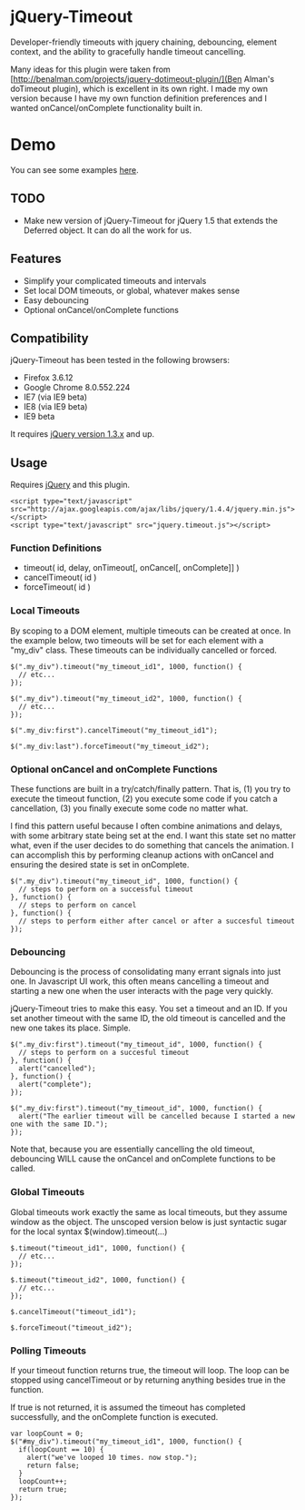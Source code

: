 # jQuery-Timeout

Developer-friendly timeouts with jquery chaining, debouncing, element context, and the 
ability to gracefully handle timeout cancelling.

Many ideas for this plugin were taken from
[http://benalman.com/projects/jquery-dotimeout-plugin/](Ben Alman's doTimeout plugin), 
which is excellent in its own right. I made my own version because I have my own 
function definition preferences and I wanted onCancel/onComplete functionality built in.

# Demo

You can see some examples [here](http://dl.dropbox.com/u/124192/websites/jquerytimeout/index.html).

## TODO

  * Make new version of jQuery-Timeout for jQuery 1.5 that extends the Deferred object. It can do all the work for us.

## Features

  * Simplify your complicated timeouts and intervals
  * Set local DOM timeouts, or global, whatever makes sense
  * Easy debouncing
  * Optional onCancel/onComplete functions
  
## Compatibility

jQuery-Timeout has been tested in the following browsers:
  
  * Firefox 3.6.12
  * Google Chrome 8.0.552.224
  * IE7 (via IE9 beta)
  * IE8 (via IE9 beta)
  * IE9 beta
  
It requires [jQuery version 1.3.x](http://jquery.com) and up.

## Usage

Requires [jQuery](http://jquery.com) and this plugin.

    <script type="text/javascript" src="http://ajax.googleapis.com/ajax/libs/jquery/1.4.4/jquery.min.js"></script>
    <script type="text/javascript" src="jquery.timeout.js"></script>
    
### Function Definitions

  * timeout( id, delay, onTimeout[, onCancel[, onComplete]] )
  * cancelTimeout( id )
  * forceTimeout( id )

### Local Timeouts

By scoping to a DOM element, multiple timeouts can be created at once. In the example below, two timeouts 
will be set for each element with a "my_div" class. These timeouts can be individually cancelled or forced.

    $(".my_div").timeout("my_timeout_id1", 1000, function() {
      // etc...
    });
    
    $(".my_div").timeout("my_timeout_id2", 1000, function() {
      // etc...
    });
    
    $(".my_div:first").cancelTimeout("my_timeout_id1");
    
    $(".my_div:last").forceTimeout("my_timeout_id2");
    
### Optional onCancel and onComplete Functions

These functions are built in a try/catch/finally pattern. That is, (1) you try to execute the timeout
function, (2) you execute some code if you catch a cancellation, (3) you finally execute some code 
no matter what.

I find this pattern useful because I often combine animations and delays, with some arbitrary state 
being set at the end. I want this state set no matter what, even if the user decides to do something 
that cancels the animation. I can accomplish this by performing cleanup actions with onCancel and 
ensuring the desired state is set in onComplete.

    $(".my_div").timeout("my_timeout_id", 1000, function() {
      // steps to perform on a successful timeout
    }, function() {
      // steps to perform on cancel
    }, function() {
      // steps to perform either after cancel or after a succesful timeout
    });

### Debouncing

Debouncing is the process of consolidating many errant signals into just one. In Javascript UI 
work, this often means cancelling a timeout and starting a new one when the user interacts with 
the page very quickly.

jQuery-Timeout tries to make this easy. You set a timeout and an ID. If you set another timeout 
with the same ID, the old timeout is cancelled and the new one takes its place. Simple.

    $(".my_div:first").timeout("my_timeout_id", 1000, function() {
      // steps to perform on a succesful timeout
    }, function() {
      alert("cancelled");
    }, function() {
      alert("complete");
    });

    $(".my_div:first").timeout("my_timeout_id", 1000, function() {
      alert("The earlier timeout will be cancelled because I started a new one with the same ID.");
    });
    
Note that, because you are essentially cancelling the old timeout, debouncing WILL cause the 
onCancel and onComplete functions to be called. 
    
### Global Timeouts

Global timeouts work exactly the same as local timeouts, but they assume window as the object.
The unscoped version below is just syntactic sugar for the local syntax $(window).timeout(...)

    $.timeout("timeout_id1", 1000, function() {
      // etc...
    });
    
    $.timeout("timeout_id2", 1000, function() {
      // etc...
    });
    
    $.cancelTimeout("timeout_id1");
    
    $.forceTimeout("timeout_id2");
    
### Polling Timeouts

If your timeout function returns true, the timeout will loop. The loop can be stopped using 
cancelTimeout or by returning anything besides true in the function.

If true is not returned, it is assumed the timeout has completed successfully, and the onComplete 
function is executed.

    var loopCount = 0;
    $("#my_div").timeout("my_timeout_id1", 1000, function() {
      if(loopCount == 10) {
        alert("we've looped 10 times. now stop.");
        return false;
      }
      loopCount++;
      return true;
    });